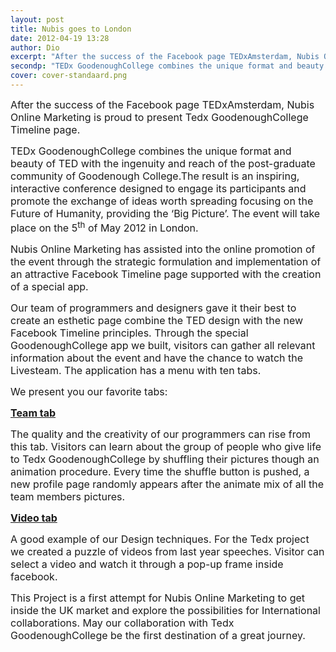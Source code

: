```yaml
---
layout: post
title: Nubis goes to London
date: 2012-04-19 13:28
author: Dio
excerpt: "After the success of the Facebook page TEDxAmsterdam, Nubis Online Marketing is proud to present Tedx GoodenoughCollege Timeline page."
secondp: "TEDx GoodenoughCollege combines the unique format and beauty of TED with the ingenuity and reach of the post-graduate community of Goodenough College.The result is an inspiring, interactive conference designed to engage its participants and promote the exchange of ideas worth spreading focusing on the Future of Humanity, providing the ‘Big Picture’."
cover: cover-standaard.png
---
```

<p style="text-align: left;"><span style="font-size: medium;">After the success of the Facebook page TEDxAmsterdam, Nubis Online Marketing is proud to present Tedx GoodenoughCollege Timeline page.</span></p>
<span style="font-size: medium;">TEDx GoodenoughCollege combines the unique format and beauty of TED with the ingenuity and reach of the post-graduate community of Goodenough College.The result is an inspiring, interactive conference designed to engage its participants and promote the exchange of ideas worth spreading focusing on the Future of Humanity, providing the ‘Big Picture’. The event will take place on the 5<sup>th</sup> of May 2012 in London.</span>

<span style="font-size: medium;">Nubis Online Marketing has assisted into the online promotion of the event through the strategic formulation and implementation of an attractive Facebook Timeline page supported with the creation of a special app.</span>

<span style="font-size: medium;">Our team of programmers and designers gave it their best to create an esthetic page combine the TED design with the new Facebook Timeline principles. Through the special GoodenoughCollege app we built, visitors can gather all relevant information about the event and have the chance to watch the Livesteam. The application has a menu with ten tabs. </span>

<span style="font-size: medium;">We present you our favorite tabs: </span>

<span style="font-size: medium;"><strong><a href="https://www.facebook.com/tedxgoodenoughcollege/app_394414977235939?app_data=eyJwYWdlIjoiVGVhbSJ9" target="_blank">Team tab </a></strong></span>

<span style="font-size: medium;">The quality and the creativity of our programmers can rise from this tab. Visitors can learn about the group of people who give life to Tedx GoodenoughCollege by shuffling their pictures though an animation procedure. Every time the shuffle button is pushed, a new profile page randomly appears after the animate mix of all the team members pictures. </span>

<span style="font-size: medium;"><strong><a href="https://www.facebook.com/tedxgoodenoughcollege/app_394414977235939?app_data=eyJwYWdlIjoiVmlkZW8ifQ==" target="_blank">Video tab</a></strong> </span>

<span style="font-size: medium;">A good example of our Design techniques. For the Tedx project we created a puzzle of videos from last year speeches. Visitor can select a video and watch it through a pop-up frame inside facebook. </span>

<span style="font-size: medium;">This Project is a first attempt for Nubis Online Marketing to get inside the UK market and explore the possibilities for International collaborations. May our collaboration with Tedx GoodenoughCollege be the first destination of a great journey.  </span>
